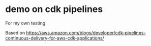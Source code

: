 # demo on cdk pipelines

For my own testing.

Based on https://aws.amazon.com/blogs/developer/cdk-pipelines-continuous-delivery-for-aws-cdk-applications/
